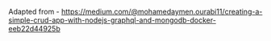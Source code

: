 Adapted from - https://medium.com/@mohamedaymen.ourabi11/creating-a-simple-crud-app-with-nodejs-graphql-and-mongodb-docker-eeb22d44925b
